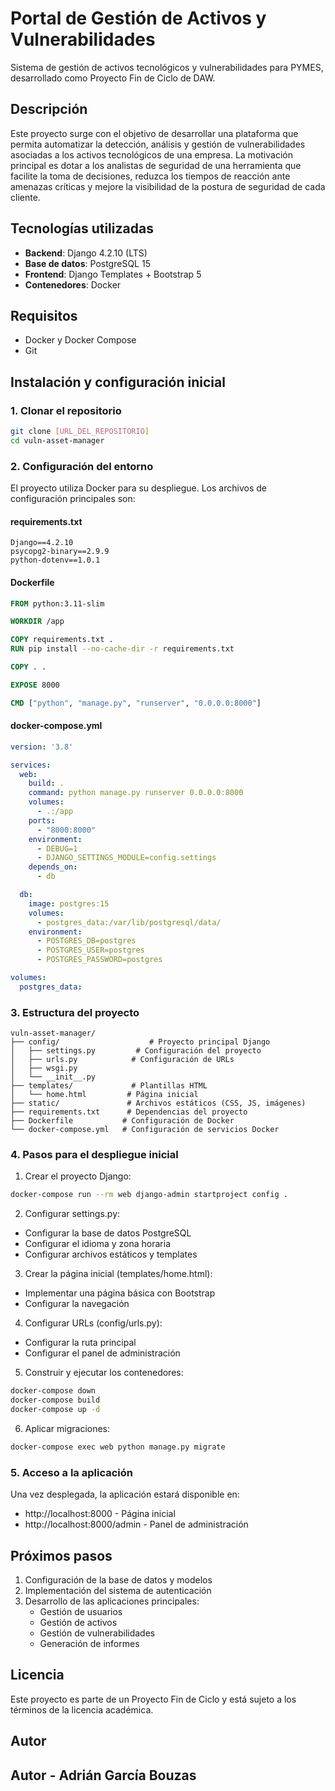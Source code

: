 # Portal de Gestión de Activos y Vulnerabilidades

Sistema de gestión de activos tecnológicos y vulnerabilidades para PYMES, desarrollado como Proyecto Fin de Ciclo de DAW.

## Descripción

Este proyecto surge con el objetivo de desarrollar una plataforma que permita automatizar la detección, análisis y gestión de vulnerabilidades asociadas a los activos tecnológicos de una empresa. La motivación principal es dotar a los analistas de seguridad de una herramienta que facilite la toma de decisiones, reduzca los tiempos de reacción ante amenazas críticas y mejore la visibilidad de la postura de seguridad de cada cliente.

## Tecnologías utilizadas

- **Backend**: Django 4.2.10 (LTS)
- **Base de datos**: PostgreSQL 15
- **Frontend**: Django Templates + Bootstrap 5
- **Contenedores**: Docker

## Requisitos

- Docker y Docker Compose
- Git

## Instalación y configuración inicial

### 1. Clonar el repositorio
```bash
git clone [URL_DEL_REPOSITORIO]
cd vuln-asset-manager
```

### 2. Configuración del entorno
El proyecto utiliza Docker para su despliegue. Los archivos de configuración principales son:

#### requirements.txt
```
Django==4.2.10
psycopg2-binary==2.9.9
python-dotenv==1.0.1
```

#### Dockerfile
```dockerfile
FROM python:3.11-slim

WORKDIR /app

COPY requirements.txt .
RUN pip install --no-cache-dir -r requirements.txt

COPY . .

EXPOSE 8000

CMD ["python", "manage.py", "runserver", "0.0.0.0:8000"]
```

#### docker-compose.yml
```yaml
version: '3.8'

services:
  web:
    build: .
    command: python manage.py runserver 0.0.0.0:8000
    volumes:
      - .:/app
    ports:
      - "8000:8000"
    environment:
      - DEBUG=1
      - DJANGO_SETTINGS_MODULE=config.settings
    depends_on:
      - db

  db:
    image: postgres:15
    volumes:
      - postgres_data:/var/lib/postgresql/data/
    environment:
      - POSTGRES_DB=postgres
      - POSTGRES_USER=postgres
      - POSTGRES_PASSWORD=postgres

volumes:
  postgres_data:
```

### 3. Estructura del proyecto
```
vuln-asset-manager/
├── config/                    # Proyecto principal Django
│   ├── settings.py         # Configuración del proyecto
│   ├── urls.py            # Configuración de URLs
│   ├── wsgi.py
│   └── __init__.py
├── templates/             # Plantillas HTML
│   └── home.html         # Página inicial
├── static/               # Archivos estáticos (CSS, JS, imágenes)
├── requirements.txt      # Dependencias del proyecto
├── Dockerfile           # Configuración de Docker
└── docker-compose.yml   # Configuración de servicios Docker
```

### 4. Pasos para el despliegue inicial

1. Crear el proyecto Django:
```bash
docker-compose run --rm web django-admin startproject config .
```

2. Configurar settings.py:
- Configurar la base de datos PostgreSQL
- Configurar el idioma y zona horaria
- Configurar archivos estáticos y templates

3. Crear la página inicial (templates/home.html):
- Implementar una página básica con Bootstrap
- Configurar la navegación

4. Configurar URLs (config/urls.py):
- Configurar la ruta principal
- Configurar el panel de administración

5. Construir y ejecutar los contenedores:
```bash
docker-compose down
docker-compose build
docker-compose up -d
```

6. Aplicar migraciones:
```bash
docker-compose exec web python manage.py migrate
```

### 5. Acceso a la aplicación

Una vez desplegada, la aplicación estará disponible en:
- http://localhost:8000 - Página inicial
- http://localhost:8000/admin - Panel de administración

## Próximos pasos

1. Configuración de la base de datos y modelos
2. Implementación del sistema de autenticación
3. Desarrollo de las aplicaciones principales:
   - Gestión de usuarios
   - Gestión de activos
   - Gestión de vulnerabilidades
   - Generación de informes

## Licencia

Este proyecto es parte de un Proyecto Fin de Ciclo y está sujeto a los términos de la licencia académica.

## Autor

## Autor - Adrián García Bouzas